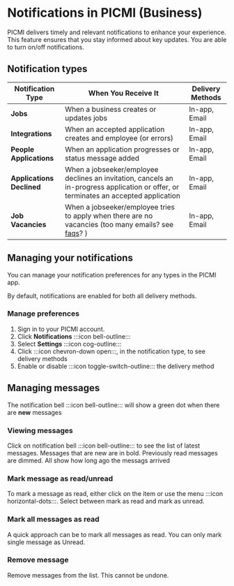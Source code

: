 # Notifications in PICMI (Business)

PICMI delivers timely and relevant notifications to enhance your experience. This feature ensures that you stay informed
about key updates. You are able to turn on/off notifications.

## Notification types

| Notification Type         | When You Receive It                                                                                                                  | Delivery Methods |
|---------------------------|--------------------------------------------------------------------------------------------------------------------------------------|------------------|
| **Jobs**                  | When a business creates or updates jobs                                                                                              | In-app, Email    |
| **Integrations**          | When an accepted application creates and employee (or errors)                                                                        | In-app, Email    |
| **People Applications**   | When an application progresses or status message added                                                                               | In-app, Email    |
| **Applications Declined** | When a jobseeker/employee declines an invitation, cancels an in-progress application or offer, or terminates an accepted application | In-app, Email    |
| **Job Vacancies**         | When a jobseeker/employee tries to apply when there are no vacancies (too many emails? see [faqs](../faqs.md#notifications)? )       | In-app, Email    |

## Managing your notifications

You can manage your notification preferences for any types in the PICMI app.

<prompt>

By default, notifications are enabled for both all delivery methods.

</prompt>

<instructions>

### Manage preferences

1. Sign in to your PICMI account.
2. Click **Notifications** :::icon bell-outline:::
3. Select **Settings** :::icon cog-outline:::
4. Click :::icon chevron-down open:::, in the notification type, to see delivery methods
5. Enable or disable :::icon toggle-switch-outline::: the delivery method

</instructions>

## Managing messages

The notification bell :::icon bell-outline::: will show a green dot when there are **new** messages

<explanation>

### Viewing messages

Click on notification bell :::icon bell-outline::: to see the list of latest messages. Messages that
are new are in bold. Previously read messages are dimmed. All show how long ago the messags arrived

### Mark message as read/unread

To mark a message as read, either click on the item or use the menu :::icon horizontal-dots:::. Select
between mark as read and mark as unread.

### Mark all messages as read

A quick approach can be to mark all messages as read. You can only mark single message as Unread.

### Remove message

Remove messages from the list. This cannot be undone.

</explanation>
